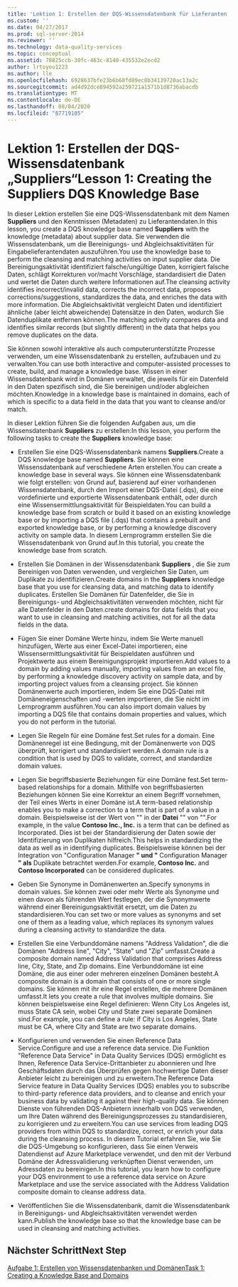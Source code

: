 ```yaml
---
title: 'Lektion 1: Erstellen der DQS-Wissensdatenbank für Lieferanten | Microsoft-Dokumentation'
ms.custom: ''
ms.date: 04/27/2017
ms.prod: sql-server-2014
ms.reviewer: ''
ms.technology: data-quality-services
ms.topic: conceptual
ms.assetid: 78825ccb-30fc-463c-8140-435532e2ecd2
author: lrtoyou1223
ms.author: lle
ms.openlocfilehash: 6928637bfe23b6b68fd89ec8b34139720ac13a2c
ms.sourcegitcommit: ad4d92dce894592a259721a1571b1d8736abacdb
ms.translationtype: MT
ms.contentlocale: de-DE
ms.lasthandoff: 08/04/2020
ms.locfileid: "87719105"
---
```

# <a name="lesson-1-creating-the-suppliers-dqs-knowledge-base"></a><span data-ttu-id="f2db0-102">Lektion 1: Erstellen der DQS-Wissensdatenbank „Suppliers“</span><span class="sxs-lookup"><span data-stu-id="f2db0-102">Lesson 1: Creating the Suppliers DQS Knowledge Base</span></span>
  <span data-ttu-id="f2db0-103">In dieser Lektion erstellen Sie eine DQS-Wissensdatenbank mit dem Namen **Suppliers** und den Kenntnissen (Metadaten) zu Lieferantendaten.</span><span class="sxs-lookup"><span data-stu-id="f2db0-103">In this lesson, you create a DQS knowledge base named **Suppliers** with the knowledge (metadata) about supplier data.</span></span> <span data-ttu-id="f2db0-104">Sie verwenden die Wissensdatenbank, um die Bereinigungs- und Abgleichsaktivitäten für Eingabelieferantendaten auszuführen.</span><span class="sxs-lookup"><span data-stu-id="f2db0-104">You use the knowledge base to perform the cleansing and matching activities on input supplier data.</span></span> <span data-ttu-id="f2db0-105">Die Bereinigungsaktivität identifiziert falsche/ungültige Daten, korrigiert falsche Daten, schlägt Korrekturen vor/macht Vorschläge, standardisiert die Daten und wertet die Daten durch weitere Informationen auf.</span><span class="sxs-lookup"><span data-stu-id="f2db0-105">The cleansing activity identifies incorrect/invalid data, corrects the incorrect data, proposes corrections/suggestions, standardizes the data, and enriches the data with more information.</span></span> <span data-ttu-id="f2db0-106">Die Abgleichsaktivität vergleicht Daten und identifiziert ähnliche (aber leicht abweichende) Datensätze in den Daten, wodurch Sie Datenduplikate entfernen können.</span><span class="sxs-lookup"><span data-stu-id="f2db0-106">The matching activity compares data and identifies similar records (but slightly different) in the data that helps you remove duplicates on the data.</span></span>  
  
 <span data-ttu-id="f2db0-107">Sie können sowohl interaktive als auch computerunterstützte Prozesse verwenden, um eine Wissensdatenbank zu erstellen, aufzubauen und zu verwalten.</span><span class="sxs-lookup"><span data-stu-id="f2db0-107">You can use both interactive and computer-assisted processes to create, build, and manage a knowledge base.</span></span> <span data-ttu-id="f2db0-108">Wissen in einer Wissensdatenbank wird in Domänen verwaltet, die jeweils für ein Datenfeld in den Daten spezifisch sind, die Sie bereinigen und/oder abgleichen möchten.</span><span class="sxs-lookup"><span data-stu-id="f2db0-108">Knowledge in a knowledge base is maintained in domains, each of which is specific to a data field in the data that you want to cleanse and/or match.</span></span>  
  
 <span data-ttu-id="f2db0-109">In dieser Lektion führen Sie die folgenden Aufgaben aus, um die Wissensdatenbank **Suppliers** zu erstellen:</span><span class="sxs-lookup"><span data-stu-id="f2db0-109">In this lesson, you perform the following tasks to create the **Suppliers** knowledge base:</span></span>  
  
-   <span data-ttu-id="f2db0-110">Erstellen Sie eine DQS-Wissensdatenbank namens **Suppliers**.</span><span class="sxs-lookup"><span data-stu-id="f2db0-110">Create a DQS knowledge base named **Suppliers**.</span></span> <span data-ttu-id="f2db0-111">Sie können eine Wissensdatenbank auf verschiedene Arten erstellen.</span><span class="sxs-lookup"><span data-stu-id="f2db0-111">You can create a knowledge base in several ways.</span></span> <span data-ttu-id="f2db0-112">Sie können eine Wissensdatenbank wie folgt erstellen: von Grund auf, basierend auf einer vorhandenen Wissensdatenbank, durch den Import einer DQS-Datei (.dqs), die eine vordefinierte und exportierte Wissensdatenbank enthält, oder durch eine Wissensermittlungsaktivität für Beispieldaten.</span><span class="sxs-lookup"><span data-stu-id="f2db0-112">You can build a knowledge base from scratch or build it based on an existing knowledge base or by importing a DQS file (.dqs) that contains a prebuilt and exported knowledge base, or by performing a knowledge discovery activity on sample data.</span></span> <span data-ttu-id="f2db0-113">In diesem Lernprogramm erstellen Sie die Wissensdatenbank von Grund auf.</span><span class="sxs-lookup"><span data-stu-id="f2db0-113">In this tutorial, you create the knowledge base from scratch.</span></span>  
  
-   <span data-ttu-id="f2db0-114">Erstellen Sie Domänen in der Wissensdatenbank **Suppliers** , die Sie zum Bereinigen von Daten verwenden, und vergleichen Sie Daten, um Duplikate zu identifizieren.</span><span class="sxs-lookup"><span data-stu-id="f2db0-114">Create domains in the **Suppliers** knowledge base that you use for cleansing data, and matching data to identify duplicates.</span></span> <span data-ttu-id="f2db0-115">Erstellen Sie Domänen für Datenfelder, die Sie in Bereinigungs- und Abgleichsaktivitäten verwenden möchten, nicht für alle Datenfelder in den Daten.</span><span class="sxs-lookup"><span data-stu-id="f2db0-115">create domains for data fields that you want to use in cleansing and matching activities, not for all the data fields in the data.</span></span>  
  
-   <span data-ttu-id="f2db0-116">Fügen Sie einer Domäne Werte hinzu, indem Sie Werte manuell hinzufügen, Werte aus einer Excel-Datei importieren, eine Wissensermittlungsaktivität für Beispieldaten ausführen und Projektwerte aus einem Bereinigungsprojekt importieren.</span><span class="sxs-lookup"><span data-stu-id="f2db0-116">Add values to a domain by adding values manually, importing values from an excel file, by performing a knowledge discovery activity on sample data, and by importing project values from a cleansing project.</span></span> <span data-ttu-id="f2db0-117">Sie können Domänenwerte auch importieren, indem Sie eine DQS-Datei mit Domäneneigenschaften und -werten importieren, die Sie nicht im Lernprogramm ausführen.</span><span class="sxs-lookup"><span data-stu-id="f2db0-117">You can also import domain values by importing a DQS file that contains domain properties and values, which you do not perform in the tutorial.</span></span>  
  
-   <span data-ttu-id="f2db0-118">Legen Sie Regeln für eine Domäne fest.</span><span class="sxs-lookup"><span data-stu-id="f2db0-118">Set rules for a domain.</span></span> <span data-ttu-id="f2db0-119">Eine Domänenregel ist eine Bedingung, mit der Domänenwerte von DQS überprüft, korrigiert und standardisiert werden.</span><span class="sxs-lookup"><span data-stu-id="f2db0-119">A domain rule is a condition that is used by DQS to validate, correct, and standardize domain values.</span></span>  
  
-   <span data-ttu-id="f2db0-120">Legen Sie begriffsbasierte Beziehungen für eine Domäne fest.</span><span class="sxs-lookup"><span data-stu-id="f2db0-120">Set term-based relationships for a domain.</span></span> <span data-ttu-id="f2db0-121">Mithilfe von begriffsbasierten Beziehungen können Sie eine Korrektur an einem Begriff vornehmen, der Teil eines Werts in einer Domäne ist.</span><span class="sxs-lookup"><span data-stu-id="f2db0-121">A term-based relationship enables you to make a correction to a term that is part of a value in a domain.</span></span> <span data-ttu-id="f2db0-122">Beispielsweise ist der Wert von "" in der **Datei** "" von "".</span><span class="sxs-lookup"><span data-stu-id="f2db0-122">For example, in the value **Contoso Inc., Inc.** is a term that can be defined as Incorporated.</span></span> <span data-ttu-id="f2db0-123">Dies ist bei der Standardisierung der Daten sowie der Identifizierung von Duplikaten hilfreich.</span><span class="sxs-lookup"><span data-stu-id="f2db0-123">This helps in standardizing the data as well as in identifying duplicates.</span></span> <span data-ttu-id="f2db0-124">Beispielsweise können bei der Integration von "Configuration Manager **" und "** Configuration Manager **" als** Duplikate betrachtet werden.</span><span class="sxs-lookup"><span data-stu-id="f2db0-124">For example, **Contoso Inc.** and **Contoso Incorporated** can be considered duplicates.</span></span>  
  
-   <span data-ttu-id="f2db0-125">Geben Sie Synonyme in Domänenwerten an.</span><span class="sxs-lookup"><span data-stu-id="f2db0-125">Specify synonyms in domain values.</span></span> <span data-ttu-id="f2db0-126">Sie können zwei oder mehr Werte als Synonyme und einen davon als führenden Wert festlegen, der die Synonymwerte während einer Bereinigungsaktivität ersetzt, um die Daten zu standardisieren.</span><span class="sxs-lookup"><span data-stu-id="f2db0-126">You can set two or more values as synonyms and set one of them as a leading value, which replaces its synonym values during a cleansing activity to standardize the data.</span></span>  
  
-   <span data-ttu-id="f2db0-127">Erstellen Sie eine Verbunddomäne namens "Address Validation", die die Domänen "Address line", "City", "State" und "Zip" umfasst.</span><span class="sxs-lookup"><span data-stu-id="f2db0-127">Create a composite domain named Address Validation that comprises Address line, City, State, and Zip domains.</span></span> <span data-ttu-id="f2db0-128">Eine Verbunddomäne ist eine Domäne, die aus einer oder mehreren einzelnen Domänen besteht.</span><span class="sxs-lookup"><span data-stu-id="f2db0-128">A composite domain is a domain that consists of one or more single domains.</span></span> <span data-ttu-id="f2db0-129">Sie können mit ihr eine Regel erstellen, die mehrere Domänen umfasst.</span><span class="sxs-lookup"><span data-stu-id="f2db0-129">It lets you create a rule that involves multiple domains.</span></span> <span data-ttu-id="f2db0-130">Sie können beispielsweise eine Regel definieren: Wenn City Los Angeles ist, muss State CA sein, wobei City und State zwei separate Domänen sind.</span><span class="sxs-lookup"><span data-stu-id="f2db0-130">For example, you can define a rule: if City is Los Angeles, State must be CA, where City and State are two separate domains.</span></span>  
  
-   <span data-ttu-id="f2db0-131">Konfigurieren und verwenden Sie einen Reference Data Service.</span><span class="sxs-lookup"><span data-stu-id="f2db0-131">Configure and use a reference data service.</span></span> <span data-ttu-id="f2db0-132">Die Funktion "Reference Data Service" in Data Quality Services (DQS) ermöglicht es Ihnen, Reference Data Service-Drittanbieter zu abonnieren und Ihre Geschäftsdaten durch das Überprüfen gegen hochwertige Daten dieser Anbieter leicht zu bereinigen und zu erweitern.</span><span class="sxs-lookup"><span data-stu-id="f2db0-132">The Reference Data Service feature in Data Quality Services (DQS) enables you to subscribe to third-party reference data providers, and to cleanse and enrich your business data by validating it against their high-quality data.</span></span> <span data-ttu-id="f2db0-133">Sie können Dienste von führenden DQS-Anbietern innerhalb von DQS verwenden, um Ihre Daten während des Bereinigungsprozesses zu standardisieren, zu korrigieren und zu erweitern.</span><span class="sxs-lookup"><span data-stu-id="f2db0-133">You can use services from leading DQS providers from within DQS to standardize, correct, or enrich your data during the cleansing process.</span></span> <span data-ttu-id="f2db0-134">In diesem Tutorial erfahren Sie, wie Sie die DQS-Umgebung so konfigurieren, dass Sie einen Verweis Datendienst auf Azure Marketplace verwendet, und den mit der Verbund Domäne der Adressvalidierung verknüpften Dienst verwenden, um Adressdaten zu bereinigen.</span><span class="sxs-lookup"><span data-stu-id="f2db0-134">In this tutorial, you learn how to configure your DQS environment to use a reference data service on Azure Marketplace and use the service associated with the Address Validation composite domain to cleanse address data.</span></span>  
  
-   <span data-ttu-id="f2db0-135">Veröffentlichen Sie die Wissensdatenbank, damit die Wissensdatenbank in Bereinigungs- und Abgleichsaktivitäten verwendet werden kann.</span><span class="sxs-lookup"><span data-stu-id="f2db0-135">Publish the knowledge base so that the knowledge base can be used in cleansing and matching activities.</span></span>  
  
## <a name="next-step"></a><span data-ttu-id="f2db0-136">Nächster Schritt</span><span class="sxs-lookup"><span data-stu-id="f2db0-136">Next Step</span></span>  
 [<span data-ttu-id="f2db0-137">Aufgabe 1: Erstellen von Wissensdatenbanken und Domänen</span><span class="sxs-lookup"><span data-stu-id="f2db0-137">Task 1: Creating a Knowledge Base and Domains</span></span>](../../2014/tutorials/task-1-creating-a-knowledge-base-and-domains.md)  
  
  
